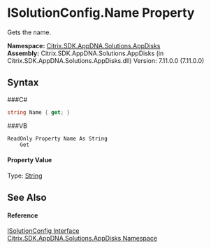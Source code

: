 # ISolutionConfig.Name Property 
 

Gets the name.

**Namespace:**&nbsp;<a href="N_Citrix_SDK_AppDNA_Solutions_AppDisks">Citrix.SDK.AppDNA.Solutions.AppDisks</a><br />**Assembly:**&nbsp;Citrix.SDK.AppDNA.Solutions.AppDisks (in Citrix.SDK.AppDNA.Solutions.AppDisks.dll) Version: 7.11.0.0 (7.11.0.0)

## Syntax

###C#
```csharp
string Name { get; }
```

###VB
```vbnet
ReadOnly Property Name As String
	Get
```


#### Property Value
Type: <a href="http://msdn2.microsoft.com/en-us/library/s1wwdcbf" target="_blank">String</a>

## See Also


#### Reference
<a href="T_Citrix_SDK_AppDNA_Solutions_AppDisks_ISolutionConfig">ISolutionConfig Interface</a><br /><a href="N_Citrix_SDK_AppDNA_Solutions_AppDisks">Citrix.SDK.AppDNA.Solutions.AppDisks Namespace</a><br />